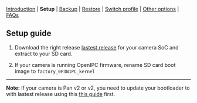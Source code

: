 [Introduction](README.md) | **Setup** | [Backup](README_backup.md) | [Restore](README_restore.md) | [Switch profile](README_switch_profile.md) | [Other options](README_other_options.md) | [FAQs](README_FAQs.md)

## Setup guide

1. Download the right release [lastest release](https://github.com/archandanime/wz_flash-helper/releases/latest) for your camera SoC and extract to your SD card.

2. If your camera is running OpenIPC firmware, rename SD card boot image to `factory_0P3N1PC_kernel`

-----
**Note:** If your camera is Pan v2 or v2, you need to update your bootloader to with lastest release using this [this guide](https://github.com/gtxaspec/wz_mini_hacks/wiki/Setup-&-Installation) first.
